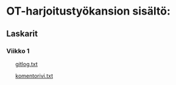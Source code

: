 <h1> OT-harjoitustyökansion sisältö: </h1>
<h2> Laskarit </h2>
<h3> Viikko 1 </h3>
<ul> <a href="https://github.com/VirtualAkseli/ot-harjoitustyo/blob/master/laskarit/viikko1/gitlog.txt"> gitlog.txt </a> </ul>
<ul> <a href="https://github.com/VirtualAkseli/ot-harjoitustyo/blob/master/laskarit/viikko1/komentorivi.txt"> komentorivi.txt </a> </ul>



